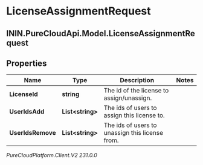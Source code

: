 # LicenseAssignmentRequest

## ININ.PureCloudApi.Model.LicenseAssignmentRequest

## Properties

|Name | Type | Description | Notes|
|------------ | ------------- | ------------- | -------------|
| **LicenseId** | **string** | The id of the license to assign/unassign. | |
| **UserIdsAdd** | **List&lt;string&gt;** | The ids of users to assign this license to. | |
| **UserIdsRemove** | **List&lt;string&gt;** | The ids of users to unassign this license from. | |



_PureCloudPlatform.Client.V2 231.0.0_
